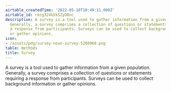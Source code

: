 ```yaml
---
airtable_createdTime: '2022-05-10T10:49:11.000Z'
airtable_id: recg324kVkSZyD8nc
description: A survey is a tool used to gather information from a given population.
  Generally, a survey comprises a collection of questions or statements requiring
  a response from participants. Surveys can be used to collect background information
  or gather opinions.
icon:
- /assets/pdg/survey-noun-survey-5208960.png
table: methods
title: Survey
---
```


A survey is a tool used to gather information from a given population. Generally, a survey comprises a collection of questions or statements requiring a response from participants. Surveys can be used to collect background information or gather opinions.